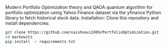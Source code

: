 Modern Portfolio Optimization theory and QAOA quantum algorithm for portfolio optimization using Yahoo Finance dataset via the yfinance Python library to fetch historical stock data.
Installation:
Clone this repository and install dependencies:
```bash
git clone https://github.com/vaishnavi2499/PortfolioOptimization.git
cd markowitz
pip install -r requirements.txt
